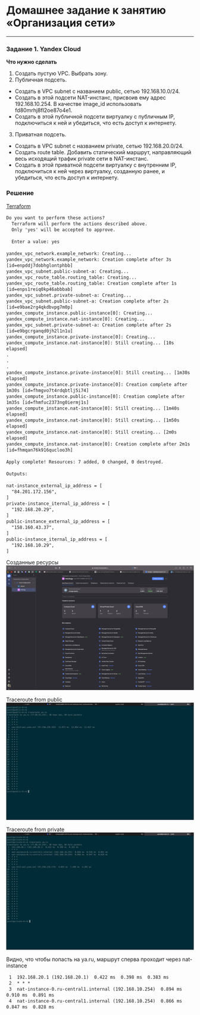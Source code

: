 # Домашнее задание к занятию «Организация сети»

---
### Задание 1. Yandex Cloud 

**Что нужно сделать**

1. Создать пустую VPC. Выбрать зону.
2. Публичная подсеть.

 - Создать в VPC subnet с названием public, сетью 192.168.10.0/24.
 - Создать в этой подсети NAT-инстанс, присвоив ему адрес 192.168.10.254. В качестве image_id использовать fd80mrhj8fl2oe87o4e1.
 - Создать в этой публичной подсети виртуалку с публичным IP, подключиться к ней и убедиться, что есть доступ к интернету.
3. Приватная подсеть.
 - Создать в VPC subnet с названием private, сетью 192.168.20.0/24.
 - Создать route table. Добавить статический маршрут, направляющий весь исходящий трафик private сети в NAT-инстанс.
 - Создать в этой приватной подсети виртуалку с внутренним IP, подключиться к ней через виртуалку, созданную ранее, и убедиться, что есть доступ к интернету.

### Решение
[Terraform](https://github.com/omega-pasha/nat_VPC_yc/tree/main)

```
Do you want to perform these actions?
  Terraform will perform the actions described above.
  Only 'yes' will be accepted to approve.

  Enter a value: yes

yandex_vpc_network.example_network: Creating...
yandex_vpc_network.example_network: Creation complete after 3s [id=enpddj7dobhglontphbb]
yandex_vpc_subnet.public-subnet-a: Creating...
yandex_vpc_route_table.routing_table: Creating...
yandex_vpc_route_table.routing_table: Creation complete after 1s [id=enps1reiq0kp46abbbab]
yandex_vpc_subnet.private-subnet-a: Creating...
yandex_vpc_subnet.public-subnet-a: Creation complete after 2s [id=e9bae2rg4qkdbvpg7m0p]
yandex_compute_instance.public-instance[0]: Creating...
yandex_compute_instance.nat-instance[0]: Creating...
yandex_vpc_subnet.private-subnet-a: Creation complete after 2s [id=e9bgcrganqd0jh2l1n1u]
yandex_compute_instance.private-instance[0]: Creating...
yandex_compute_instance.nat-instance[0]: Still creating... [10s elapsed]
.
.
.
yandex_compute_instance.private-instance[0]: Still creating... [1m30s elapsed]
yandex_compute_instance.private-instance[0]: Creation complete after 1m30s [id=fhmgvo7t4rdqbtlj5i74]
yandex_compute_instance.public-instance[0]: Creation complete after 1m35s [id=fhmfuc2373ng0iermj1s]
yandex_compute_instance.nat-instance[0]: Still creating... [1m40s elapsed]
yandex_compute_instance.nat-instance[0]: Still creating... [1m50s elapsed]
yandex_compute_instance.nat-instance[0]: Still creating... [2m0s elapsed]
yandex_compute_instance.nat-instance[0]: Creation complete after 2m1s [id=fhmqan76k916qucloo3h]

Apply complete! Resources: 7 added, 0 changed, 0 destroyed.

Outputs:

nat-instance_external_ip_address = [
  "84.201.172.156",
]
private-instance_iternal_ip_address = [
  "192.168.20.29",
]
public-instance_external_ip_address = [
  "158.160.43.37",
]
public-instance_iternal_ip_address = [
  "192.168.10.29",
]
```
Созданные ресурсы
![](https://github.com/omega-pasha/kuber-homeworks/blob/main/cloud/2023-08-23_01-26-12.png)

Traceroute from public
![](https://github.com/omega-pasha/kuber-homeworks/blob/main/cloud/2023-08-23_01-10-15.png)

Traceroute from private
![](https://github.com/omega-pasha/kuber-homeworks/blob/main/cloud/2023-08-23_01-11-53%202.png)

Видно, что чтобы попасть на ya.ru, маршрут сперва проходит через nat-instance
```
 1  192.168.20.1 (192.168.20.1)  0.422 ms  0.398 ms  0.383 ms
 2  * * *
 3  nat-instance-0.ru-central1.internal (192.168.10.254)  0.894 ms  0.910 ms  0.891 ms
 4  nat-instance-0.ru-central1.internal (192.168.10.254)  0.866 ms  0.847 ms  0.828 ms
```

